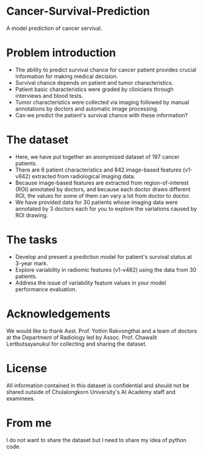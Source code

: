 # Cancer-Survival-Prediction
A model prediction of cancer servival.

# Problem introduction
- The ability to predict survival chance for cancer patient provides crucial information for making medical decision.
- Survival chance depends on patient and tumor characteristics.
- Patient basic characteristics were graded by clinicians through interviews and blood tests.
- Tumor characteristics were collected via imaging followed by manual annotations by doctors and automatic image processing.
- Can we predict the patient's survival chance with these information?

# The dataset
- Here, we have put together an anonymized dataset of 197 cancer patients.
- There are 6 patient characteristics and 842 image-based features (v1-v842) extracted from radiological imaging data.
- Because image-based features are extracted from region-of-interest (ROI) annotated by doctors, and because each doctor draws different ROI, the values for some of them can vary a lot from doctor to doctor.
- We have provided data for 30 patients whose imaging data were annotated by 3 doctors each for you to explore the variations caused by ROI drawing.

# The tasks
- Develop and present a prediction model for patient's survival status at 3-year mark.
- Explore variability in radiomic features (v1-v482) using the data from 30 patients.
- Address the issue of variability feature values in your model performance evaluation.

# Acknowledgements
We would like to thank Asst. Prof. Yothin Rakvongthai and a team of doctors at the Department of Radiology led by Assoc. Prof. Chawalit Lertbutsayanukul for collecting and sharing the dataset.

# License
All information contained in this dataset is confidential and should not be shared outside of Chulalongkorn University's AI Academy staff and examinees.

# From me
I do not want to share the dataset but I need to share my idea of python code.
